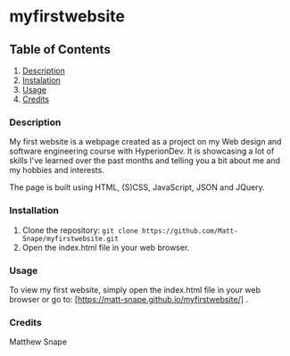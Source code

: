 # myfirstwebsite

## Table of Contents
1. [Description](#description)
2. [Instalation](#instalation)
3. [Usage](#usage)
4. [Credits](#credits)

### Description
My first website is a webpage created as a project on my Web design and software engineering course with HyperionDev. It is showcasing a lot of skills I've learned over the past months and telling you a bit about me and my hobbies and interests. 

The page is built using HTML, (S)CSS, JavaScript, JSON and JQuery.   


### Installation
1. Clone the repository: `git clone https://github.com/Matt-Snape/myfirstwebsite.git`
2. Open the index.html file in your web browser.

### Usage
To view my first website, simply open the index.html file in your web browser or go to: [https://matt-snape.github.io/myfirstwebsite/] .

### Credits
Matthew Snape
